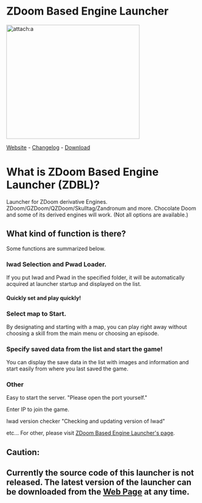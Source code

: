 # ZDoom Based Engine Launcher
<img src="http://www.geocities.jp/masato_382/ZDBL/image/screen-en.png" alt="attach:a" title="attach:a" width="350" height="300">


[Website](http://www.geocities.jp/masato_382/ZDBL/) - [Changelog](http://www.geocities.jp/masato_382/ZDBL/Changelog/) - [Download](http://www.geocities.jp/masato_382/ZDBL/en_us/)

# What is ZDoom Based Engine Launcher (ZDBL)?
Launcher for ZDoom derivative Engines. ZDoom/GZDoom/QZDoom/Skulltag/Zandronum and more. 
Chocolate Doom and some of its derived engines will work. (Not all options are available.)

## What kind of function is there? 
Some functions are summarized below.

### Iwad Selection and Pwad Loader.
If you put Iwad and Pwad in the specified folder, it will be automatically acquired at launcher startup and displayed on the list.
#### Quickly set and play quickly!

### Select map to Start.
By designating and starting with a map, you can play right away without choosing a skill from the main menu or choosing an episode.

### Specify saved data from the list and start the game!
You can display the save data in the list with images and information and start easily from where you last saved the game.

### Other
Easy to start the server.
"Please open the port yourself."

Enter IP to join the game.

Iwad version checker
"Checking and updating version of Iwad"

etc...
For other, please visit [ZDoom Based Engine Launcher's page](http://www.geocities.jp/masato_382/ZDBL/en_us/).

## Caution:
## Currently the source code of this launcher is not released. The latest version of the launcher can be downloaded from the [Web Page](http://www.geocities.jp/masato_382/ZDBL/en_us/) at any time.
